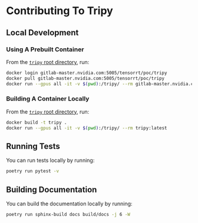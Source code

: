 # Contributing To Tripy

## Local Development

### Using A Prebuilt Container

From the [`tripy` root directory](.), run:
```bash
docker login gitlab-master.nvidia.com:5005/tensorrt/poc/tripy
docker pull gitlab-master.nvidia.com:5005/tensorrt/poc/tripy
docker run --gpus all -it -v $(pwd):/tripy/ --rm gitlab-master.nvidia.com:5005/tensorrt/poc/tripy:latest
```

### Building A Container Locally

From the [`tripy` root directory](.), run:
```bash
docker build -t tripy .
docker run --gpus all -it -v $(pwd):/tripy/ --rm tripy:latest
```

## Running Tests

You can run tests locally by running:
```bash
poetry run pytest -v
```

## Building Documentation

You can build the documentation locally by running:
```bash
poetry run sphinx-build docs build/docs -j 6 -W
```
